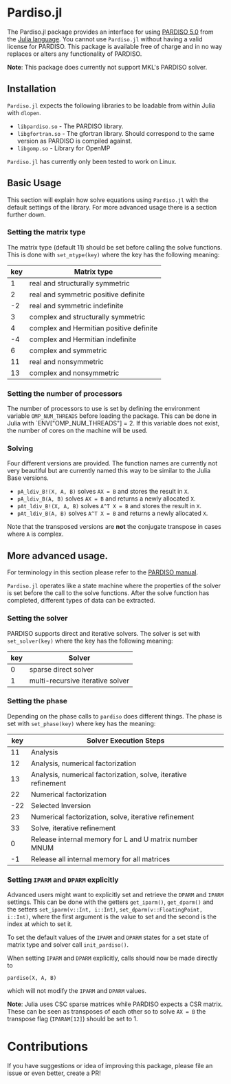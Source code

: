 # Pardiso.jl

The Pardiso.jl package provides an interface for using [PARDISO 5.0](http://www.pardiso-project.org/) from the [Julia language](http://julialang.org). You cannot use `Pardiso.jl` without having a valid license for PARDISO. This package is available free of charge and in no way replaces or alters any functionality of PARDISO.

**Note**: This package does currently not support MKL's PARDISO solver.


## Installation

`Pardiso.jl` expects the following libraries to be loadable from within Julia with `dlopen`.

* `libpardiso.so` - The PARDISO library.
* `libgfortran.so` - The gfortran library. Should correspond to the same version as PARDISO is compiled against.
* `libgomp.so` - Library for OpenMP

`Pardiso.jl`  has currently only been tested to work on Linux.


## Basic Usage

This section will explain how solve equations using `Pardiso.jl` with the default settings of the library. For more advanced usage there is a section further down.

### Setting the matrix type

The matrix type (default 11) should be set before calling the solve functions. This is done with `set_mtype(key)` where the key has the following meaning:

| key   | Matrix type                               |
|----   |-----------------------------------------  |
| 1     | real and structurally symmetric           |
| 2     | real and symmetric positive definite      |
| -2    | real and symmetric indefinite             |
| 3     | complex and structurally symmetric        |
| 4     | complex and Hermitian positive definite   |
| -4    | complex and Hermitian indefinite          |
| 6     | complex and symmetric                     |
| 11    | real and nonsymmetric                     |
| 13    | complex and nonsymmetric                  |


### Setting the number of processors

The number of processors to use is set by defining the environment variable `OMP_NUM_THREADS` before loading the package. This can be done in Julia with `ENV["OMP_NUM_THREADS"] = 2. If this variable does not exist, the number of cores on the machine will be used.


### Solving

Four different versions are provided. The function names are currently not very beautiful but are currently named this way to be similar to the Julia Base versions.

* `pA_ldiv_B!(X, A, B)` solves `AX = B` and stores the result in `X`.
* `pA_ldiv_B(A, B)` solves `AX = B` and returns a newly allocated `X`.
* `pAt_ldiv_B!(X, A, B)` solves `A^T X = B` and stores the result in `X`.
* `pAt_ldiv_B(A, B)` solves `A^T X = B` and returns a newly allocated `X`.

Note that the transposed versions are **not** the conjugate transpose in cases where `A` is complex.

## More advanced usage.

For terminology in this section please refer to the [PARDISO manual](http://www.pardiso-project.org/manual/manual.pdf).

`Pardiso.jl` operates like a state machine where the properties of the solver is set before the call to the solve functions. After the solve function has completed, different types of data can be extracted.

### Setting the solver
PARDISO supports direct and iterative solvers. The solver is set with `set_solver(key)` where the key has the following meaning:

| key | Solver                           |
|-----|----------------------------------|
| 0   | sparse direct solver             |
| 1   | multi-recursive iterative solver |


### Setting the phase

Depending on the phase calls to `pardiso` does different things. The phase is set with `set_phase(key)` where key has the meaning:

| key   | Solver Execution Steps                                         |
|-------|----------------------------------------------------------------|
| 11    | Analysis                                                       |
| 12    | Analysis, numerical factorization                              |
| 13    | Analysis, numerical factorization, solve, iterative refinement |
| 22    | Numerical factorization                                        |
| -22   | Selected Inversion                                             |
| 23    | Numerical factorization, solve, iterative refinement           |
| 33    | Solve, iterative refinement                                    |
| 0     | Release internal memory for L and U matrix number MNUM         |
| -1    | Release all internal memory for all matrices                   |

### Setting `IPARM` and `DPARM` explicitly
Advanced users might want to explicitly set and retrieve the `DPARM` and `IPARM` settings.
This can be done with the getters `get_iparm()`, `get_dparm()` and the setters `set_iparm(v::Int, i::Int)`, `set_dparm(v::FloatingPoint, i::Int)`, where the first argument is the value to set and the second is the index at which to set it.

To set the default values of the `IPARM` and `DPARM` states for a set state of matrix type and solver call `init_pardiso()`.

When setting `IPARM` and `DPARM` explicitly, calls should now be made directly to
```
pardiso(X, A, B)
```
which will not modify the `IPARM` and `DPARM` values.

**Note**: Julia uses CSC sparse matrices while PARDISO expects a CSR matrix. These can be seen as transposes of each other so to solve `AX = B` the transpose flag (`IPARAM[12]`) should be set to 1.

# Contributions

If you have suggestions or idea of improving this package, please file an issue or even better, create a PR!
